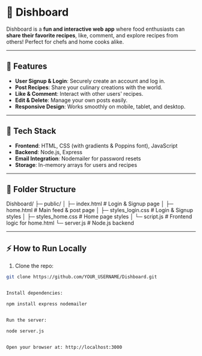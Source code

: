 # 🍲 Dishboard

Dishboard is a **fun and interactive web app** where food enthusiasts can **share their favorite recipes**, like, comment, and explore recipes from others! Perfect for chefs and home cooks alike.  

---

## 🚀 Features

- **User Signup & Login**: Securely create an account and log in.  
- **Post Recipes**: Share your culinary creations with the world.  
- **Like & Comment**: Interact with other users' recipes.  
- **Edit & Delete**: Manage your own posts easily.  
- **Responsive Design**: Works smoothly on mobile, tablet, and desktop.  

---

## 🎨 Tech Stack

- **Frontend**: HTML, CSS (with gradients & Poppins font), JavaScript  
- **Backend**: Node.js, Express  
- **Email Integration**: Nodemailer for password resets  
- **Storage**: In-memory arrays for users and recipes  

---

## 📁 Folder Structure




Dishboard/
├─ public/
│ ├─ index.html # Login & Signup page
│ ├─ home.html # Main feed & post page
│ ├─ styles_login.css # Login & Signup styles
│ ├─ styles_home.css # Home page styles
│ └─ script.js # Frontend logic for home.html
└─ server.js # Node.js backend



---

## ⚡ How to Run Locally

1. Clone the repo:  
```bash
git clone https://github.com/YOUR_USERNAME/Dishboard.git


Install dependencies:

npm install express nodemailer


Run the server:

node server.js


Open your browser at: http://localhost:3000



